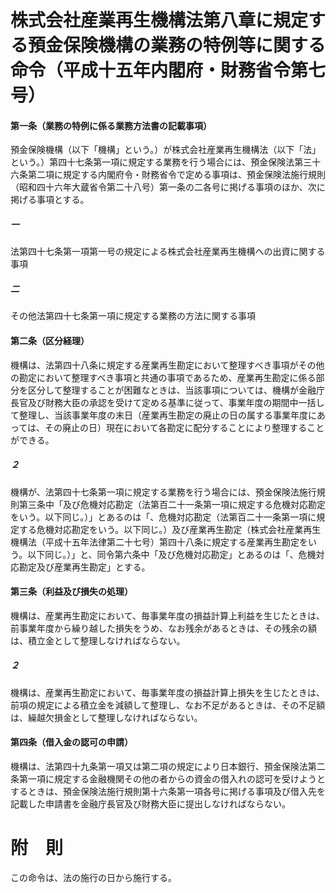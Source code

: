 # 株式会社産業再生機構法第八章に規定する預金保険機構の業務の特例等に関する命令（平成十五年内閣府・財務省令第七号）
#### 第一条（業務の特例に係る業務方法書の記載事項）
預金保険機構（以下「機構」という。）が株式会社産業再生機構法（以下「法」という。）第四十七条第一項に規定する業務を行う場合には、預金保険法第三十六条第二項に規定する内閣府令・財務省令で定める事項は、預金保険法施行規則（昭和四十六年大蔵省令第二十八号）第一条の二各号に掲げる事項のほか、次に掲げる事項とする。
##### 一
法第四十七条第一項第一号の規定による株式会社産業再生機構への出資に関する事項
##### 二
その他法第四十七条第一項に規定する業務の方法に関する事項
#### 第二条（区分経理）
機構は、法第四十八条に規定する産業再生勘定において整理すべき事項がその他の勘定において整理すべき事項と共通の事項であるため、産業再生勘定に係る部分を区分して整理することが困難なときは、当該事項については、機構が金融庁長官及び財務大臣の承認を受けて定める基準に従って、事業年度の期間中一括して整理し、当該事業年度の末日（産業再生勘定の廃止の日の属する事業年度にあっては、その廃止の日）現在において各勘定に配分することにより整理することができる。
##### ２
機構が、法第四十七条第一項に規定する業務を行う場合には、預金保険法施行規則第三条中「及び危機対応勘定（法第百二十一条第一項に規定する危機対応勘定をいう。以下同じ。）」とあるのは「、危機対応勘定（法第百二十一条第一項に規定する危機対応勘定をいう。以下同じ。）及び産業再生勘定（株式会社産業再生機構法（平成十五年法律第二十七号）第四十八条に規定する産業再生勘定をいう。以下同じ。）」と、同令第六条中「及び危機対応勘定」とあるのは「、危機対応勘定及び産業再生勘定」とする。
#### 第三条（利益及び損失の処理）
機構は、産業再生勘定において、毎事業年度の損益計算上利益を生じたときは、前事業年度から繰り越した損失をうめ、なお残余があるときは、その残余の額は、積立金として整理しなければならない。
##### ２
機構は、産業再生勘定において、毎事業年度の損益計算上損失を生じたときは、前項の規定による積立金を減額して整理し、なお不足があるときは、その不足額は、繰越欠損金として整理しなければならない。
#### 第四条（借入金の認可の申請）
機構は、法第四十九条第一項又は第二項の規定により日本銀行、預金保険法第二条第一項に規定する金融機関その他の者からの資金の借入れの認可を受けようとするときは、預金保険法施行規則第十六条第一項各号に掲げる事項及び借入先を記載した申請書を金融庁長官及び財務大臣に提出しなければならない。
# 附　則
この命令は、法の施行の日から施行する。
